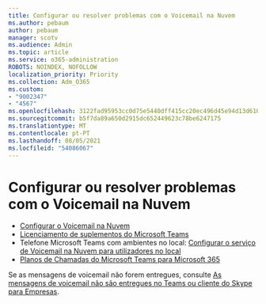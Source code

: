 ```yaml
---
title: Configurar ou resolver problemas com o Voicemail na Nuvem
ms.author: pebaum
author: pebaum
manager: scotv
ms.audience: Admin
ms.topic: article
ms.service: o365-administration
ROBOTS: NOINDEX, NOFOLLOW
localization_priority: Priority
ms.collection: Adm_O365
ms.custom:
- "9002347"
- "4567"
ms.openlocfilehash: 3122fad95953cc0d75e5440dff415cc20ec496d45e94d13d6102d6f5659b332c
ms.sourcegitcommit: b5f7da89a650d2915dc652449623c78be6247175
ms.translationtype: MT
ms.contentlocale: pt-PT
ms.lasthandoff: 08/05/2021
ms.locfileid: "54086067"
---
```

# <a name="set-up-or-troubleshoot-cloud-voicemail"></a>Configurar ou resolver problemas com o Voicemail na Nuvem

- [Configurar o Voicemail na Nuvem](https://docs.microsoft.com/microsoftteams/set-up-phone-system-voicemail) 
- [Licenciamento de suplementos do Microsoft Teams](https://docs.microsoft.com/microsoftteams/teams-add-on-licensing/microsoft-teams-add-on-licensing) 
- Telefone Microsoft Teams com ambientes no local: [Configurar o serviço de Voicemail na Nuvem para utilizadores no local](https://docs.microsoft.com/skypeforbusiness/hybrid/configure-cloud-voicemail) 
- [Planos de Chamadas do Microsoft Teams para Microsoft 365](https://docs.microsoft.com//microsoftteams/calling-plans-for-office-365) 

Se as mensagens de voicemail não forem entregues, consulte [As mensagens de voicemail não são entregues no Teams ou cliente do Skype para Empresas](https://docs.microsoft.com/SkypeForBusiness/troubleshoot/hybrid-phone-system/voicemails-not-delivered).